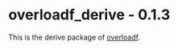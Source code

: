# overloadf\_derive - 0.1.3

This is the derive package of [overloadf](https://github.com/zenixls2/overloadf).
